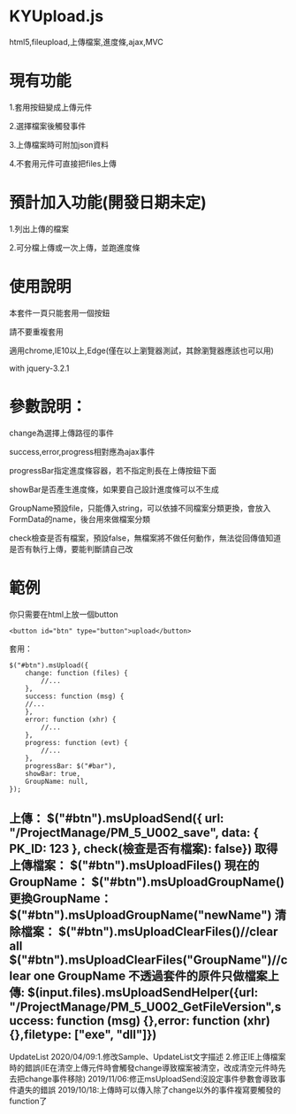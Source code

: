 # KYUpload.js
html5,fileupload,上傳檔案,進度條,ajax,MVC

# 現有功能
1.套用按鈕變成上傳元件

2.選擇檔案後觸發事件

3.上傳檔案時可附加json資料

4.不套用元件可直接把files上傳

# 預計加入功能(開發日期未定)
1.列出上傳的檔案

2.可分檔上傳或一次上傳，並跑進度條

# 使用說明
本套件一頁只能套用一個按鈕

請不要重複套用

適用chrome,IE10以上,Edge(僅在以上瀏覽器測試，其餘瀏覽器應該也可以用)

with jquery-3.2.1

# 參數說明：
change為選擇上傳路徑的事件

success,error,progress相對應為ajax事件

progressBar指定進度條容器，若不指定則長在上傳按鈕下面

showBar是否產生進度條，如果要自己設計進度條可以不生成

GroupName預設file，只能傳入string，可以依據不同檔案分類更換，會放入FormData的name，後台用來做檔案分類

check檢查是否有檔案，預設false，無檔案將不做任何動作，無法從回傳值知道是否有執行上傳，要能判斷請自己改

# 範例
你只需要在html上放一個button

    <button id="btn" type="button">upload</button>

套用：
    
    $("#btn").msUpload({
    	change: function (files) {
    		//...
    	},
    	success: function (msg) {
		//...
    	},
    	error: function (xhr) {
    		//...
    	},
    	progress: function (evt) {
    		//...
    	},
    	progressBar: $("#bar"),
    	showBar: true,
    	GroupName: null,
    });
上傳：
$("#btn").msUploadSend({ url: "/ProjectManage/PM_5_U002_save", data: { PK_ID: 123 }, check(檢查是否有檔案): false})
取得上傳檔案：
$("#btn").msUploadFiles()
現在的GroupName：
$("#btn").msUploadGroupName()
更換GroupName：
$("#btn").msUploadGroupName("newName")
清除檔案：
$("#btn").msUploadClearFiles()//clear all
$("#btn").msUploadClearFiles("GroupName")//clear one GroupName
不透過套件的原件只做檔案上傳:
$(input.files).msUploadSendHelper({url: "/ProjectManage/PM_5_U002_GetFileVersion",success: function (msg) {},error: function (xhr) {},filetype: ["exe", "dll"]})
------------------------------------------------------------------------------------------------
UpdateList
2020/04/09:1.修改Sample、UpdateList文字描述 2.修正IE上傳檔案時的錯誤(IE在清空上傳元件時會觸發change導致檔案被清空，改成清空元件時先去把change事件移除)
2019/11/06:修正msUploadSend沒設定事件參數會導致事件遺失的錯誤
2019/10/18:上傳時可以傳入除了change以外的事件複寫要觸發的function了
